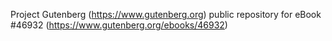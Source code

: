 Project Gutenberg (https://www.gutenberg.org) public repository for eBook #46932 (https://www.gutenberg.org/ebooks/46932)
